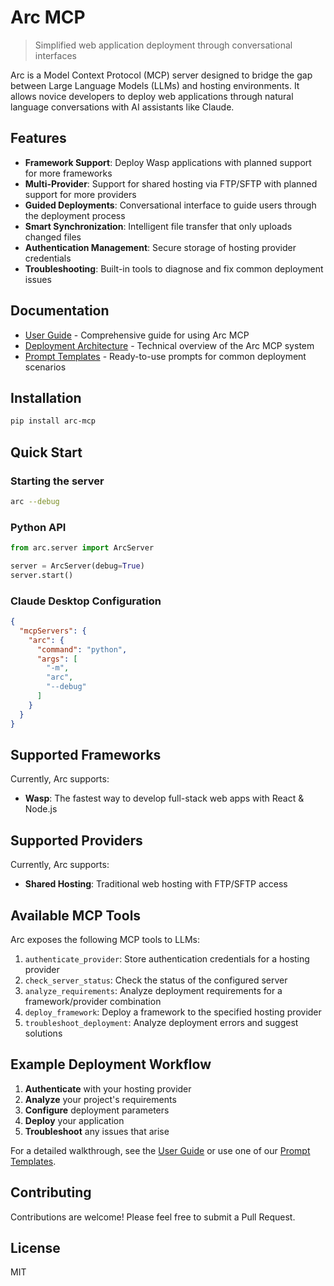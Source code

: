 # Arc MCP

> Simplified web application deployment through conversational interfaces

Arc is a Model Context Protocol (MCP) server designed to bridge the gap between Large Language Models (LLMs) and hosting environments. It allows novice developers to deploy web applications through natural language conversations with AI assistants like Claude.

## Features

- **Framework Support**: Deploy Wasp applications with planned support for more frameworks
- **Multi-Provider**: Support for shared hosting via FTP/SFTP with planned support for more providers
- **Guided Deployments**: Conversational interface to guide users through the deployment process
- **Smart Synchronization**: Intelligent file transfer that only uploads changed files
- **Authentication Management**: Secure storage of hosting provider credentials
- **Troubleshooting**: Built-in tools to diagnose and fix common deployment issues

## Documentation

- [User Guide](docs/USER_GUIDE.md) - Comprehensive guide for using Arc MCP
- [Deployment Architecture](docs/DEPLOYMENT_ARCHITECTURE.md) - Technical overview of the Arc MCP system
- [Prompt Templates](docs/prompts/) - Ready-to-use prompts for common deployment scenarios

## Installation

```bash
pip install arc-mcp
```

## Quick Start

### Starting the server

```bash
arc --debug
```

### Python API

```python
from arc.server import ArcServer

server = ArcServer(debug=True)
server.start()
```

### Claude Desktop Configuration

```json
{
  "mcpServers": {
    "arc": {
      "command": "python",
      "args": [
        "-m",
        "arc",
        "--debug"
      ]
    }
  }
}
```

## Supported Frameworks

Currently, Arc supports:

- **Wasp**: The fastest way to develop full-stack web apps with React & Node.js

## Supported Providers

Currently, Arc supports:

- **Shared Hosting**: Traditional web hosting with FTP/SFTP access

## Available MCP Tools

Arc exposes the following MCP tools to LLMs:

1. `authenticate_provider`: Store authentication credentials for a hosting provider
2. `check_server_status`: Check the status of the configured server
3. `analyze_requirements`: Analyze deployment requirements for a framework/provider combination
4. `deploy_framework`: Deploy a framework to the specified hosting provider
5. `troubleshoot_deployment`: Analyze deployment errors and suggest solutions

## Example Deployment Workflow

1. **Authenticate** with your hosting provider
2. **Analyze** your project's requirements
3. **Configure** deployment parameters
4. **Deploy** your application
5. **Troubleshoot** any issues that arise

For a detailed walkthrough, see the [User Guide](docs/USER_GUIDE.md) or use one of our [Prompt Templates](docs/prompts/deploy_wasp_to_shared_hosting.md).

## Contributing

Contributions are welcome! Please feel free to submit a Pull Request.

## License

MIT
